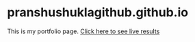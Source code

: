 # pranshushuklagithub.github.io
This is my portfolio page. 
<a href="https://pranshushuklagithub.github.io/">Click here to see live results</a>
